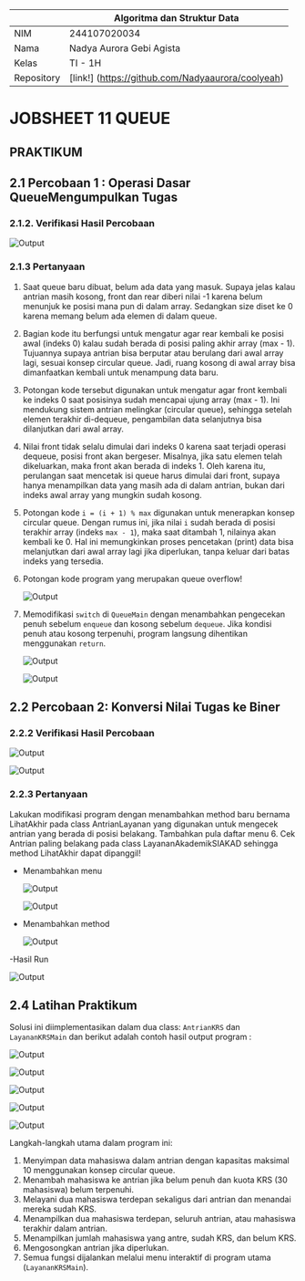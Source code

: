 
|  | Algoritma dan Struktur Data |
|--|--|
|NIM  | 244107020034  |
|Nama | Nadya Aurora Gebi Agista |
|Kelas | TI - 1H |
|Repository| [link!] (https://github.com/Nadyaaurora/coolyeah)

# JOBSHEET 11 QUEUE
## PRAKTIKUM
## 2.1 Percobaan 1 : Operasi Dasar QueueMengumpulkan Tugas
### 2.1.2. Verifikasi Hasil Percobaan

![Output](../img/Percobaan1.png)

### 2.1.3 Pertanyaan
1. Saat queue baru dibuat, belum ada data yang masuk. Supaya jelas kalau antrian masih kosong, front dan rear diberi nilai -1 karena belum menunjuk ke posisi mana pun di dalam array. Sedangkan size diset ke 0 karena memang belum ada elemen di dalam queue.
2. Bagian kode itu berfungsi untuk mengatur agar rear kembali ke posisi awal (indeks 0) kalau sudah berada di posisi paling akhir array (max - 1). Tujuannya supaya antrian bisa berputar atau berulang dari awal array lagi, sesuai konsep circular queue. Jadi, ruang kosong di awal array bisa dimanfaatkan kembali untuk menampung data baru.
3. Potongan kode tersebut digunakan untuk mengatur agar front kembali ke indeks 0 saat posisinya sudah mencapai ujung array (max - 1). Ini mendukung sistem antrian melingkar (circular queue), sehingga setelah elemen terakhir di-dequeue, pengambilan data selanjutnya bisa dilanjutkan dari awal array.
4. Nilai front tidak selalu dimulai dari indeks 0 karena saat terjadi operasi dequeue, posisi front akan bergeser. Misalnya, jika satu elemen telah dikeluarkan, maka front akan berada di indeks 1. Oleh karena itu, perulangan saat mencetak isi queue harus dimulai dari front, supaya hanya menampilkan data yang masih ada di dalam antrian, bukan dari indeks awal array yang mungkin sudah kosong.
5. Potongan kode `i = (i + 1) % max` digunakan untuk menerapkan konsep circular queue. Dengan rumus ini, jika nilai `i` sudah berada di posisi terakhir array (indeks `max - 1`), maka saat ditambah 1, nilainya akan kembali ke 0. Hal ini memungkinkan proses pencetakan (print) data bisa melanjutkan dari awal array lagi jika diperlukan, tanpa keluar dari batas indeks yang tersedia.
6. Potongan kode program yang merupakan queue overflow!

    ![Output](../img/queue%20overflow.png)

7. Memodifikasi `switch` di `QueueMain` dengan menambahkan pengecekan penuh sebelum `enqueue` dan kosong sebelum `dequeue`. Jika kondisi penuh atau kosong terpenuhi, program langsung dihentikan menggunakan `return`.

    ![Output](../img/modify%20queue.png)

    ![Output](../img/modify%20queue(2).png)

## 2.2 Percobaan 2: Konversi Nilai Tugas ke Biner 
### 2.2.2 Verifikasi Hasil Percobaan

![Output](../img/Percobaan2(1).png)

![Output](../img/Percobaan2(2).png)

### 2.2.3 Pertanyaan
Lakukan modifikasi program dengan menambahkan method baru bernama LihatAkhir pada class AntrianLayanan yang digunakan untuk mengecek antrian yang berada di posisi belakang. Tambahkan pula daftar menu 6. Cek Antrian paling belakang pada class LayananAkademikSIAKAD sehingga method LihatAkhir dapat dipanggil!
- Menambahkan menu

    ![Output](../img/modify%20menu(1).png)

    ![Output](../img/modify%20case.png)

- Menambahkan method

    ![Output](../img/modify%20antrian.png)

-Hasil Run

![Output](../img/run%20modify%20antrian.png)

## 2.4 Latihan Praktikum
Solusi ini diimplementasikan dalam dua class: `AntrianKRS` dan `LayananKRSMain` dan berikut adalah contoh hasil output program :

![Output](../img/Tugas(1).png)

![Output](../img/Tugas(2).png)

![Output](../img/Tugas(3).png)

![Output](../img/Tugas(4).png)

![Output](../img/Tugas(5).png)

Langkah-langkah utama dalam program ini:
1. Menyimpan data mahasiswa dalam antrian dengan kapasitas maksimal 10 menggunakan konsep circular queue.
2. Menambah mahasiswa ke antrian jika belum penuh dan kuota KRS (30 mahasiswa) belum terpenuhi.
3. Melayani dua mahasiswa terdepan sekaligus dari antrian dan menandai mereka sudah KRS.
4. Menampilkan dua mahasiswa terdepan, seluruh antrian, atau mahasiswa terakhir dalam antrian.
5. Menampilkan jumlah mahasiswa yang antre, sudah KRS, dan belum KRS.
6. Mengosongkan antrian jika diperlukan.
7. Semua fungsi dijalankan melalui menu interaktif di program utama (`LayananKRSMain`).


